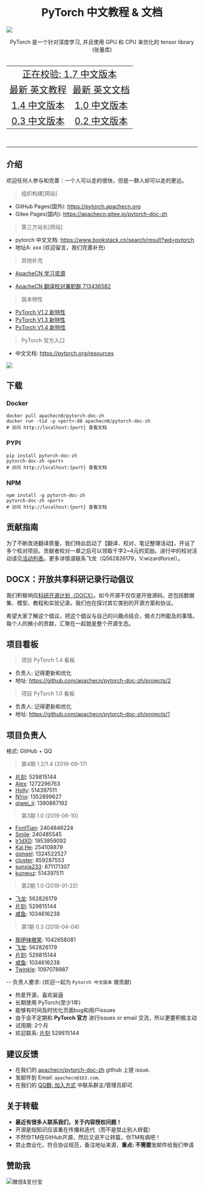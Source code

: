 # <center>PyTorch 中文教程 & 文档</center>

![](docs/img/logo.svg)

<center>PyTorch 是一个针对深度学习, 并且使用 GPU 和 CPU 来优化的 tensor library (张量库)</center>
<br/>
<table>
  <tr align="center">
    <td colspan="4"><a title="Pytorch 1.7 中文版本" href="https://pytorch.apachecn.org/#/docs/1.7/README" target="_blank"><font size="5">正在校验: 1.7 中文版本</font></a></td>
  </tr>
  <tr align="center">
    <td colspan="2"><a title="Pytorch 最新 英文教程" href="https://pytorch.org/tutorials/" target="_blank"><font size="5">最新 英文教程</font></a></td>
    <td colspan="2"><a title="Pytorch 最新 英文文档" href="https://pytorch.org/docs/master/" target="_blank"><font size="5">最新 英文文档</font></a></td>
  </tr>
  <tr align="center">
    <td colspan="2"><a title="Pytorch 1.4 中文版本" href="https://pytorch.apachecn.org/#/docs/1.4/README" target="_blank"><font size="5">1.4 中文版本</font></a></td>
    <td colspan="2"><a title="Pytorch 1.0 中文版本" href="https://pytorch.apachecn.org/#/docs/1.0/README" target="_blank"><font size="5">1.0 中文版本</font></a></td>
  </tr>
  <tr align="center">
    <td colspan="2"><a title="Pytorch 0.3 中文版本" href="https://pytorch.apachecn.org/#/docs/0.3/README" target="_blank"><font size="5">0.3 中文版本</font></a></td>
    <td colspan="2"><a title="Pytorch 0.2 中文版本" href="https://pytorch.apachecn.org/#/docs/0.2/README" target="_blank"><font size="5">0.2 中文版本</font></a></td>
  </tr>
</table>
<br/>

---

## 介绍

欢迎任何人参与和完善：一个人可以走的很快，但是一群人却可以走的更远。

> 组织构建[网站]

+ GitHub Pages(国外): https://pytorch.apachecn.org
+ Gitee Pages(国内): https://apachecn.gitee.io/pytorch-doc-zh

> 第三方站长[网站]

+ pytorch 中文文档: https://www.bookstack.cn/search/result?wd=pytorch
+ 地址A: xxx (欢迎留言，我们完善补充)

> 其他补充

+ [ApacheCN 学习资源](http://www.apachecn.org)
* [ApacheCN 翻译校对兼职群 713436582](https://jq.qq.com/?_wv=1027&k=VSNtgpjb)

> 版本特性

* [PyTorch V1.2 新特性](https://pytorch.apachecn.org/#/docs/LatestChanges/PyTorch_V1.2)
* [PyTorch V1.3 新特性](https://pytorch.apachecn.org/#/docs/LatestChanges/PyTorch_V1.3)
* [PyTorch V1.4 新特性](https://pytorch.apachecn.org/#/docs/LatestChanges/PyTorch_V1.4)

> PyTorch 官方入口

* 中文文档: <https://pytorch.org/resources>

![](docs/img/resources.jpg)

## 下载

### Docker

```
docker pull apachecn0/pytorch-doc-zh
docker run -tid -p <port>:80 apachecn0/pytorch-doc-zh
# 访问 http://localhost:{port} 查看文档
```

### PYPI

```
pip install pytorch-doc-zh
pytorch-doc-zh <port>
# 访问 http://localhost:{port} 查看文档
```

### NPM

```
npm install -g pytorch-doc-zh
pytorch-doc-zh <port>
# 访问 http://localhost:{port} 查看文档
```

## 贡献指南

为了不断改进翻译质量，我们特此启动了【翻译、校对、笔记整理活动】，开设了多个校对项目。贡献者校对一章之后可以领取千字2\~4元的奖励。进行中的校对活动请见[活动列表](https://home.apachecn.org/#/docs/activity/docs-activity)。更多详情请联系飞龙（Q562826179，V:wizardforcel）。


## DOCX：开放共享科研记录行动倡议

我们积极响应[科研开源计划（DOCX）](https://mmcheng.net/docx/)。如今开源不仅仅是开放源码，还包括数据集、模型、教程和实验记录。我们也在探讨其它类别的开源方案和协议。

希望大家了解这个倡议，把这个倡议与自己的兴趣点结合，做点力所能及的事情。每个人的微小的贡献，汇聚在一起就是整个开源生态。

## 项目看板

> 项目 PyTorch 1.4 看板

* 负责人: 记得更新和优化
* 地址: https://github.com/apachecn/pytorch-doc-zh/projects/2

> 项目 PyTorch 1.0 看板

* 负责人: 记得更新和优化
* 地址: https://github.com/apachecn/pytorch-doc-zh/projects/1

## 项目负责人

格式: GitHub + QQ

> 第4期 1.2/1.4 (2019-09-17)

* [片刻](https://github.com/jiangzhonglian): 529815144
* [Alex](https://github.com/AlexJakin): 1272296763
* [Holly](https://github.com/kunwuz): 514397511
* [N!no](https://github.com/lovelybuggies): 1352899627
* [qiwei_ji](https://github.com/GG-yuki): 1390867192


> 第3期 1.0 (2019-06-10)

* [FontTian](https://github.com/FontTian): 2404846224
* [Smile](https://github.com/Smilexuhc): 240485545
* [Ir1dXD](https://github.com/Ir1d): 1953959092
* [Kai He](https://github.com/hekind): 254108879
* [gongel](https://github.com/gongel): 1324522527
* [cluster](https://github.com/infdahai): 859287553
* [sunxia233](https://github.com/sunxia233): 871171307
* [kunwuz](https://github.com/kunwuz): 514397511

> 第2期 1.0 (2019-01-22)

* [飞龙](https://github.com/wizardforcel): 562826179
* [片刻](https://github.com/jiangzhonglian): 529815144
* [咸鱼](https://github.com/Watermelon233): 1034616238

> 第1期 0.3 (2018-04-04)

* [那伊抹微笑](https://github.com/wangyangting): 1042658081
* [飞龙](https://github.com/wizardforcel): 562826179
* [片刻](https://github.com/jiangzhonglian): 529815144
* [咸鱼](https://github.com/Watermelon233): 1034616238
* [Twinkle](https://github.com/kemingzeng): 1097078987

-- 负责人要求: (欢迎一起为 `Pytorch 中文版本` 做贡献)

* 热爱开源，喜欢装逼
* 长期使用 PyTorch(至少1年)
* 能够有时间及时优化页面bug和用户issues
* 由于会不定期和 **PyTorch 官方** 进行issues or email 交流，所以更要积极主动
* 试用期: 2个月
* 欢迎联系: [片刻](https://github.com/jiangzhonglian) 529815144

## 建议反馈

* 在我们的 [apachecn/pytorch-doc-zh](https://github.com/apachecn/pytorch-doc-zh) github 上提 issue.
* 发邮件到 Email: `apachecn@163.com`.
* 在我们的 [QQ群: 加入方式](https://docs.apachecn.org/join) 中联系群主/管理员即可.

## 关于转载

* **最近有很多人联系我们，关于内容授权问题！**
* 开源是指知识应该重在传播和迭代（而不是禁止别人转载）
* 不然你TM在GitHub开源，然后又说不让转载，你TM有病吧！
* 禁止商业化，符合协议规范，备注地址来源，**重点: 不需要**发邮件给我们申请

## 赞助我

<img src="https://img-blog.csdnimg.cn/20200112005920729.png" alt="微信&支付宝" />
